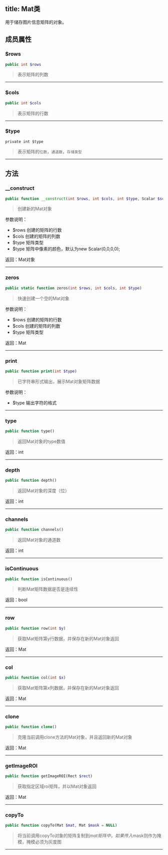 title: Mat类
-----------

用于储存图片信息矩阵的对象。

## 成员属性

### $rows

```php
public int $rows
```

>表示矩阵的列数

---

### $cols


```php
public int $cols
```

>表示矩阵的行数

---

### $type

```
private int $type
```

>表示矩阵的`位数`，`通道数`，`存储类型`

---

## 方法 

### __construct

```php
public function __construct(int $rows, int $cols, int $type, Scalar $scalar)
```

>创建新的Mat对象

参数说明：

- $rows 创建的矩阵的行数
- $cols 创建的矩阵的列数
- $type 矩阵类型
- $type 矩阵中像素的颜色，默认为new Scalar(0,0,0,0);

返回：Mat对象

---

### zeros

```php
public static function zeros(int $rows, int $cols, int $type)
```

>快速创建一个空的Mat对象

参数说明：

- $rows 创建的矩阵的行数
- $cols 创建的矩阵的列数
- $type 矩阵类型

返回：Mat

---

### print

```php
public function print(int $type)
```

>已字符串形式输出，展示Mat对象矩阵数据

参数说明：

- $type 输出字符的格式

---

### type

```php
public function type()
```

>返回Mat对象的type数值

返回：int

---

### depth

```php
public function depth()
```

>返回Mat对象的深度（位）

返回：int

---

### channels

```php
public function channels()
```

>返回Mat对象的通道数

返回：int

---

### isContinuous

```php
public function isContinuous()
```

> 判断Mat矩阵数据是否是连续性

返回：bool

---

### row

```php
public function row(int $y)
```

> 获取Mat矩阵第y行数据，并保存在新的Mat对象返回

返回：Mat

---

### col

```php
public function col(int $x)
```

> 获取Mat矩阵第x列数据，并保存在新的Mat对象返回

返回：Mat

---

### clone

```php
public function clone()
```

> 克隆当前调用clone方法的Mat对象，并且返回新的Mat对象

返回：Mat

---


### getImageROI

```php
public function getImageROI(Rect $rect)
```

> 获取指定区域roi矩阵，并以Mat对象返回

返回：Mat

---

### copyTo

```php
public function copyTo(Mat $mat, Mat $mask = NULL)
```

> 将当前调用copyTo对象的矩阵复制到$mat矩阵中，如果传入$mask则作为掩模，掩模必须为灰度图

---